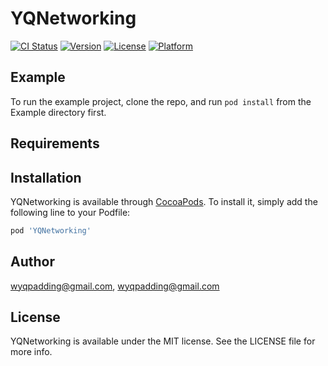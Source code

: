 # YQNetworking

[![CI Status](https://img.shields.io/travis/wyqpadding@gmail.com/YQNetworking.svg?style=flat)](https://travis-ci.org/wyqpadding@gmail.com/YQNetworking)
[![Version](https://img.shields.io/cocoapods/v/YQNetworking.svg?style=flat)](https://cocoapods.org/pods/YQNetworking)
[![License](https://img.shields.io/cocoapods/l/YQNetworking.svg?style=flat)](https://cocoapods.org/pods/YQNetworking)
[![Platform](https://img.shields.io/cocoapods/p/YQNetworking.svg?style=flat)](https://cocoapods.org/pods/YQNetworking)

## Example

To run the example project, clone the repo, and run `pod install` from the Example directory first.

## Requirements

## Installation

YQNetworking is available through [CocoaPods](https://cocoapods.org). To install
it, simply add the following line to your Podfile:

```ruby
pod 'YQNetworking'
```

## Author

wyqpadding@gmail.com, wyqpadding@gmail.com

## License

YQNetworking is available under the MIT license. See the LICENSE file for more info.
